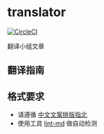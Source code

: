# translator

[![CircleCI](https://circleci.com/gh/gocn/translator/tree/master.svg?style=svg)](https://circleci.com/gh/gocn/translator/tree/master)

翻译小组文章


## 翻译指南

## 格式要求

* 请遵循 [中文文案排版指北](https://github.com/sparanoid/chinese-copywriting-guidelines/blob/master/README.zh-CN.md)
* 使用工具 [lint-md](https://github.com/hustcc/lint-md) 做自动检测
